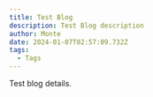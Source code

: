 ```yaml
---
title: Test Blog
description: Test Blog description
author: Monte
date: 2024-01-07T02:57:09.732Z
tags:
  - Tags
---
```

T﻿est blog details.